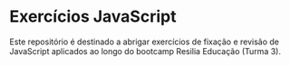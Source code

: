 # Exercícios JavaScript

Este repositório é destinado a abrigar exercícios de fixação e revisão de JavaScript aplicados ao longo do bootcamp Resilia Educação (Turma 3).

